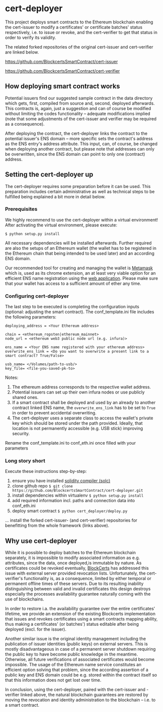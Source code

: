 # cert-deployer

This project deploys smart contracts to the Ethereum blockchain enabling the
cert-issuer to modify a certificates' or certificate batches' status respectively,
i.e. to issue or revoke, and the cert-verifier to get that status in order to verify
its validity.

The related forked repositories of the original cert-issuer and cert-verifier are linked
below.

https://github.com/BlockcertsSmartContract/cert-issuer

https://github.com/BlockcertsSmartContract/cert-verifier

## How deploying smart contract works

Potential issuers find our suggested sample contract in the data directory which
gets, first, compiled from source and, second, deployed afterwards. This contracts is, again,
just a suggestion and can of course be modified without limiting the codes functionality
– adequate modifications implied (note that some adjustments of the cert-issuer and verifier
 may be required as a consequence).

After deploying the contract, the cert-deployer links the contract to the potential
issuer's ENS domain – more specific sets the contract's address as the ENS entry's
address attribute. This input, can, of course, be changed when deploying another
contract, but please note that addresses can only be overwritten, since the ENS
domain can point to only one (contract) address.

## Setting the cert-deployer up

The cert-deployer requires some preparation before it can be used. This preparation
includes certain administrative as well as technical steps to be fulfilled being
explained a bit more in detail below.

### Prerequisites

We highly recommend to use the cert-deployer within a virtual environment! After
activating the virtual environment, please execute:

`$ python setup.py install`

All necessary dependencies will be installed afterwards. Further required are also
the setups of an Ethereum wallet (the wallet has to be registered in the Ethereum
chain that being intended to be used later) and an according ENS domain.

Our recommended tool for creating and managing the wallet is [Metamask](https://metamask.io)
which is, used as its chrome extension, an at least very viable option for an
efficient ENS name registration using the [web application](https://app.ens.domains/). Please make sure that
your wallet has access to a sufficient amount of ether any time.

### Configuring cert-deployer

The last step to be executed is completing the configuration inputs (optional:
adjusting the smart contract). The conf_template.ini file includes the following parameters:

```
deploying_address = <Your Ethereum address>

chain = <ethereum_ropsten|ethereum_mainnet>
node_url = <ethereum web3 public node url (e.g. infura)>

ens_name = <Your ENS name registered with your ethereum address>
overwrite_ens_link = <Do you want to overwrite a present link to a smart contract? True/False>

usb_name= </Volumes/path-to-usb/>
key_file= <file-you-saved-pk-to>
```

Notes:
1. The ethereum address corresponds to the respective wallet address.
1. Potential issuers can set up their own infura nodes or use publicly shared ones.
1. If a smart contract shall be deployed and used by an already to another contract
linked ENS name, the `overwrite_ens_link` has to be  set to `True` in order to prevent
accidental overwriting.
1. The cert-deployer uses a separate class to access the wallet's private key which
should be stored under the path provided. Ideally, that location is not permanently
accessible (e.g. USB stick) improving security.

Rename the conf_template.ini to conf_eth.ini once filled with your parameters

### Long story short

Execute these instructions step-by-step:
1. ensure you have installed [solidity compiler (solc)](https://solidity.readthedocs.io/en/v0.5.3/installing-solidity.html)
1. clone github repo `$ git clone https://github.com/BlockcertsSmartContract/cert-deployer.git`
1. install dependencies within virtualenv `$ python setup.py install`
1. add required information incl. paths and connection data into conf_eth.ini
1. deploy smart contract `$ python cert_deployer/deploy.py`

... install the forked cert-issuer- (and cert-verifier) repositories for benefitting
from the whole framework (links above).

## Why use cert-deployer

While it is possible to deploy batches to the Ethereum blockchain separately, it
is impossible to modify associated information as e.g. attributes, since the data,
once deployed,is immutable by nature. As certificates could be revoked eventually,
[BlockCerts](https://github.com/blockchain-certificates) has addressed this issue
with external server provided revocation lists. Unfortunately, the cert-verifier's
functionality is, as a consequence, limited by either temporal or permanent offline
times of these servers. Due to its resulting inability distinguishing between valid
and invalid certificates this design destroys especially the processes availability
guarantee naturally coming with the use of blockchains.

In order to restore i.a. the availability guarantee over the entire certificates'
lifetime, we provide an extension of the existing Blockcerts implementation that
issues and revokes certificates using a smart contracts mapping ability, thus making
a certificates' (or batches') status editable after being deployed (excl. for the
issuer).

Another similar issue is the original identity management including the publication
of issuer identities (public keys) on external servers. This is mostly disadvantageous
in case of a permanent server shutdown requiring the public key to have become public
knowledge in the meantime. Otherwise, all future verifications of associated certificates
would become impossible. The usage of the Ethereum name service constitutes an
efficient option solving that problem, since the according assertion of a public
key and ENS domain could be e.g. stored within the contract itself so that this
information does not get lost over time.

In conclusion, using the cert-deployer, paired with the cert-issuer and -verifier
linked above, the natural blockchain guarantees are restored by moving the revocation
and identity administration to the blockchain – i.e. to a smart contract.
